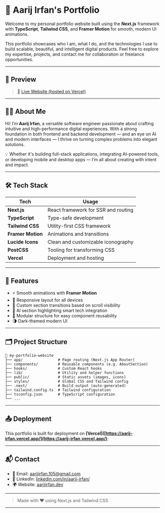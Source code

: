 # 🚀 Aarij Irfan's Portfolio

Welcome to my personal portfolio website built using the **Next.js** framework with **TypeScript**, **Tailwind CSS**, and **Framer Motion** for smooth, modern UI animations.

This portfolio showcases who I am, what I do, and the technologies I use to build scalable, beautiful, and intelligent digital products. Feel free to explore my expertise, projects, and contact me for collaboration or freelance opportunities.

---

## 📸 Preview

> 🔗 [Live Website (hosted on Vercel)](https://aarij-irfan.vercel.app/)

---

## 🧑‍💻 About Me

Hi! I’m **Aarij Irfan**, a versatile software engineer passionate about crafting intuitive and high-performance digital experiences. With a strong foundation in both frontend and backend development — and an eye on AI and modern interfaces — I thrive on turning complex problems into elegant solutions.

💡 Whether it's building full-stack applications, integrating AI-powered tools, or developing mobile and desktop apps — I’m all about creating with intent and impact.

---

## 🛠 Tech Stack

| Tech                | Usage                                    |
|---------------------|------------------------------------------|
| **Next.js**         | React framework for SSR and routing      |
| **TypeScript**      | Type-safe development                    |
| **Tailwind CSS**    | Utility-first CSS framework              |
| **Framer Motion**   | Animations and transitions               |
| **Lucide Icons**    | Clean and customizable iconography       |
| **PostCSS**         | Tooling for transforming CSS             |
| **Vercel**          | Deployment and hosting                   |

---

## 🔧 Features

- ⚡ Smooth animations with **Framer Motion**
- 📱 Responsive layout for all devices
- 🎯 Custom section transitions based on scroll visibility
- 🧠 AI section highlighting smart tech integration
- 💼 Modular structure for easy component reusability
- 🌗 Dark-themed modern UI

---

## 🗂 Project Structure

```
📁 my-portfolio-website
├── app/                # Page routing (Next.js App Router)
├── components/         # Reusable components (e.g. AboutSection)
├── hooks/              # Custom React hooks
├── lib/                # Utility and helper functions
├── public/             # Static assets (images, icons)
├── styles/             # Global CSS and Tailwind config
├── .next/              # Build output (auto-generated)
├── tailwind.config.ts  # Tailwind configuration
├── tsconfig.json       # TypeScript configuration
└── ...
```
---

## 📤 Deployment

This portfolio is built for deployment on **[Vercel]([https://aarij-irfan.vercel.app/](https://aarij-irfan.vercel.app/)**:

---

## 📬 Contact

- 📧 Email: [aarijirfan.105@gmail.com](mailto:aarijirfan.105@gmail.com)
- 💼 LinkedIn: [linkedin.com/in/aarij-irfan/](https://www.linkedin.com/in/aarij-irfan-b40a07280/)
- 🌍 Website: [aarijirfan.dev](https://aarij-irfan.vercel.app/)

---

> Made with ❤️ using Next.js and Tailwind CSS

---
